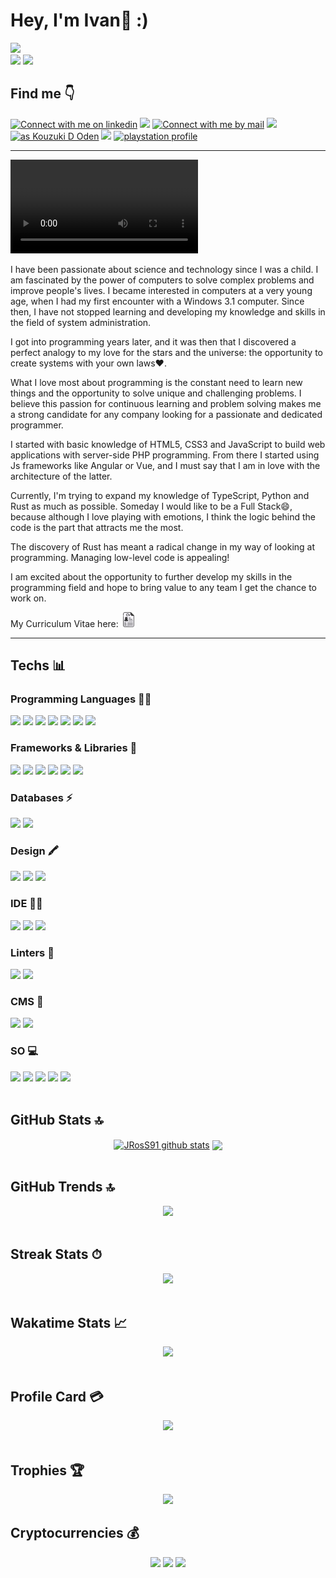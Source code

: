 <h1> Hey, I'm Ivan👋 :)</h1>
<img src="https://readme-typing-svg.demolab.com/?color=0A1240&lines=I'm a Frontend Developer!;In continuous learning!;Full Stack soon!">
 <div align="left">
<img src="https://img.shields.io/github/followers/JRosSx91?label=Follow&style=social">
<img src="https://hits.seeyoufarm.com/api/count/incr/badge.svg?url=https%3A%2F%2Fgithub.com%2F{JRosSx91}1212%2Fhit-counter">
 </div>
<h2>Find me 👇</h2>
<a href="https://www.linkedin.com/in/jross91" target="_blank">
<img src="https://img.shields.io/badge/LinkedIn-3572A5?style=for-the-badge&logo=linkedin&logoColor=white#gh-light-mode-only" alt="Connect with me on linkedin" ></a>
<a href="https://www.instagram.com/toxic_ivy91">
<img src="https://img.shields.io/badge/Instagram-E4405F?style=for-the-badge&logo=instagram&logoColor=white"></a>
<a href="mailto:igomezcarrasco.91@gmail.com?subject=Questions">
<img src="https://img.shields.io/badge/Gmail-D14836?style=for-the-badge&logo=gmail&logoColor=white" alt="Connect with me by mail"></a>
<a href="https://steamcommunity.com/profiles/76561198241812224/">
 <img src="https://img.shields.io/badge/Steam-000000?style=for-the-badge&logo=steam&logoColor=white"></a>
<a href="https://www.leagueoflegends.com/es-es/"><img title="as Kouzuki D Oden" src="https://img.shields.io/badge/Riot_Games-D32936?style=for-the-badge&logo=riot-games&logoColor=white"></a>
<a href="https://discord.gg/EA3yQ3Xy"><img src="https://img.shields.io/badge/Discord-5865F2?style=for-the-badge&logo=discord&logoColor=white"></a>
<a href="https://id.sonyentertainmentnetwork.com/id/management_ca/?gated=true&pr_referer=cam&entry=psn_profile&cid=7249a098-9e80-4bf9-b73e-c9039d431d9b#/p/psn_profile/list?state=cam_144a5767a8f54c2361058d0956cf75c3&cid=863a31fb-25ea-4c0c-b1d4-6ebc7799f2e2&entry=psn_profile"><img src="https://img.shields.io/badge/PlayStation-003791?style=for-the-badge&logo=playstation&logoColor=white" alt="playstation profile"></a>

---

<video src="https://user-images.githubusercontent.com/123682394/234542550-ded8b843-7eec-4142-932b-74bc8d702fdc.mp4" controls="controls" style="max-width: 730px;"></video>

I have been passionate about science and technology since I was a child. I am fascinated by the power of computers to solve complex problems and improve people's lives. I became interested in computers at a very young age, when I had my first encounter with a Windows 3.1 computer. Since then, I have not stopped learning and developing my knowledge and skills in the field of system administration.

I got into programming years later, and it was then that I discovered a perfect analogy to my love for the stars and the universe: the opportunity to create systems with your own laws❤️.

What I love most about programming is the constant need to learn new things and the opportunity to solve unique and challenging problems. I believe this passion for continuous learning and problem solving makes me a strong candidate for any company looking for a passionate and dedicated programmer.

I started with basic knowledge of HTML5, CSS3 and JavaScript to build web applications with server-side PHP programming. From there I started using Js frameworks like Angular or Vue, and I must say that I am in love with the architecture of the latter.

Currently, I'm trying to expand my knowledge of TypeScript, Python and Rust as much as possible. Someday I would like to be a Full Stack😄, because although I love playing with emotions, I think the logic behind the code is the part that attracts me the most.

The discovery of Rust has meant a radical change in my way of looking at programming. Managing low-level code is appealing!

I am excited about the opportunity to further develop my skills in the programming field and hope to bring value to any team I get the chance to work on.

My Curriculum Vitae here: <a href="https://github.com/JRosSx91/JRosSx91/blob/main/IvanGomezActualizado.pdf"><img height="24" src="https://github.com/JRosSx91/JRosSx91/blob/main/6588143.png" alt="my cv"></a>

---
<h2>Techs 📊</h2>
  <h3>Programming Languages 👩‍💻</h3>
  <div>
<img src="https://img.shields.io/badge/HTML5-E34F26?style=for-the-badge&logo=html5&logoColor=white">
<img src="https://img.shields.io/badge/CSS3-1572B6?style=for-the-badge&logo=css3&logoColor=white">
<img src="https://img.shields.io/badge/Sass-CC6699?style=for-the-badge&logo=sass&logoColor=white">
<img src="https://img.shields.io/badge/JavaScript-323330?style=for-the-badge&logo=javascript&logoColor=F7DF1E">
<img src="https://img.shields.io/badge/TypeScript-007ACC?style=for-the-badge&logo=typescript&logoColor=white">
<img src="https://img.shields.io/badge/PHP-777BB4?style=for-the-badge&logo=php&logoColor=white">
<img src="https://img.shields.io/badge/Rust-000000?style=for-the-badge&logo=rust&logoColor=white">
</div>
  <h3>Frameworks & Libraries 🚀</h3>
  <div>
  <img src="https://img.shields.io/badge/Vue.js-35495E?style=for-the-badge&logo=vuedotjs&logoColor=4FC08D">
  <img src="https://img.shields.io/badge/nuxt%20js-00C58E?style=for-the-badge&logo=nuxtdotjs&logoColor=white">
  <img src="https://img.shields.io/badge/Tailwind_CSS-38B2AC?style=for-the-badge&logo=tailwind-css&logoColor=white">
  <img src="https://img.shields.io/badge/Node.js-339933?style=for-the-badge&logo=nodedotjs&logoColor=white">
  <img src="https://img.shields.io/badge/Bootstrap-563D7C?style=for-the-badge&logo=bootstrap&logoColor=white">
  <img src="https://img.shields.io/badge/ThreeJs-black?style=for-the-badge&logo=three.js&logoColor=white">
 </div>
  <h3>Databases ⚡</h3>
  <div>
     <img src="https://img.shields.io/badge/MySQL-005C84?style=for-the-badge&logo=mysql&logoColor=white">
  <img src="https://img.shields.io/badge/PostgreSQL-316192?style=for-the-badge&logo=postgresql&logoColor=white">
  </div>
  <h3>Design 🖍</h3>
  <div>
  <img src="https://img.shields.io/badge/Adobe%20Photoshop-31A8FF?style=for-the-badge&logo=Adobe%20Photoshop&logoColor=black">
  <img src="https://img.shields.io/badge/Adobe%20Illustrator-FF9A00?style=for-the-badge&logo=adobe%20illustrator&logoColor=white">
  <img src="https://img.shields.io/badge/gimp-5C5543?style=for-the-badge&logo=gimp&logoColor=white">
 </div>
  <h3>IDE 👩‍💻</h3>
  <div>
  <img src="https://img.shields.io/badge/Adobe%20Dreamweaver-072401?style=for-the-badge&logo=Adobe%20Dreamweaver&logoColor=34F400">
  <img src="https://img.shields.io/badge/sublime_text-%23575757.svg?&style=for-the-badge&logo=sublime-text&logoColor=important">
  <img src="https://img.shields.io/badge/VSCode-0078D4?style=for-the-badge&logo=visual%20studio%20code&logoColor=white"></div>
  <h3>Linters 🧐</h3>
  <div>
  <img src="https://img.shields.io/badge/eslint-3A33D1?style=for-the-badge&logo=eslint&logoColor=white">
  <img src="https://img.shields.io/badge/prettier-1A2C34?style=for-the-badge&logo=prettier&logoColor=F7BA3E"></div>
  <h3>CMS 📝</h3>
 <div>
   <img src="https://img.shields.io/badge/Joomla-5091CD?style=for-the-badge&logo=joomla&logoColor=white">
   <img src="https://img.shields.io/badge/Wordpress-21759B?style=for-the-badge&logo=wordpress&logoColor=white"></div>
  <h3>SO 💻</h3>
 <div>
  <img src="https://img.shields.io/badge/Windows-0078D6?style=for-the-badge&logo=windows&logoColor=white">
  <img src="https://img.shields.io/badge/Linux-FCC624?style=for-the-badge&logo=linux&logoColor=black">
  <img src="https://img.shields.io/badge/Ubuntu-E95420?style=for-the-badge&logo=ubuntu&logoColor=white">
  <img src="https://img.shields.io/badge/mac%20os-000000?style=for-the-badge&logo=apple&logoColor=white">
  <img src="https://img.shields.io/badge/Android-3DDC84?style=for-the-badge&logo=android&logoColor=white">
 </div>
  <br>
  <h2>GitHub Stats 🔝</h2>
  <div align="center">
  <a href="https://github.com/anuraghazra/github-readme-stats"><img align="center" src="https://github-readme-stats-git-masterrstaa-rickstaa.vercel.app/api?username=JRosSx91&show_icons=true&theme=buefy&hide_border=true&count_private=true" alt="JRosS91 github stats" /></a>  <a href="https://github.com/anuraghazra/github-readme-stats"><img align="center" src="https://github-readme-stats-git-masterrstaa-rickstaa.vercel.app/api/top-langs/?username=JRosSx91&layout=compact&theme=buefy&hide_border=true&langs_count=20&size_weight=0&count_weight=1&hide=c,makefile,llvm,hack,roff,m4,cmake,shell,d,digitalconverter,batchfile" /></a>
  </div>
<br>
<h2>GitHub Trends 🔝</h2>
  <div align="center">
  <img src="https://api.githubtrends.io/JRosSx91/svg/avgupta456/langs">
  </div>
<br>
<h2>Streak Stats ⏱</h2>
<div align="center">
<img src="https://github-readme-streak-stats.herokuapp.com/?user=JRosSx91">
  </div>
<br>
<h2>Wakatime Stats 📈</h2>
<div align="center">
  <img src="https://github-readme-stats.vercel.app/api/wakatime?username=JRosS91&layout=compact">
</div>                                                                      <br>
<h2>Profile Card 💳</h2>
<div align="center">
  <img src="https://github-profile-summary-cards.vercel.app/api/cards/profile-details?username=JRosSx91"></div>
  <br>
 <h2>Trophies 🏆</h2>
 <div align="center">
  <img src="https://github-profile-trophy.vercel.app/?username=JRosSx91">
  </div>
<h2>Cryptocurrencies 💰</h2>
  <div align="center">
<img src="https://img.shields.io/coincap/price-usd/bitcoin?style=for-the-badge">
<img src="https://img.shields.io/coincap/price-usd/ethereum?style=for-the-badge">
<img src="https://img.shields.io/coincap/price-usd/solana?style=for-the-badge">
  </div>
<!--
**JRosSx91/JRosSx91** is a ✨ _special_ ✨ repository because its `README.md` (this file) appears on your GitHub profile.

Here are some ideas to get you started:

- 🔭 I’m currently working on ...
- 🌱 I’m currently learning ...
- 👯 I’m looking to collaborate on ...
- 🤔 I’m looking for help with ...
- 💬 Ask me about ...
- 📫 How to reach me: ...
- 😄 Pronouns: ...
- ⚡ Fun fact: ...
-->
